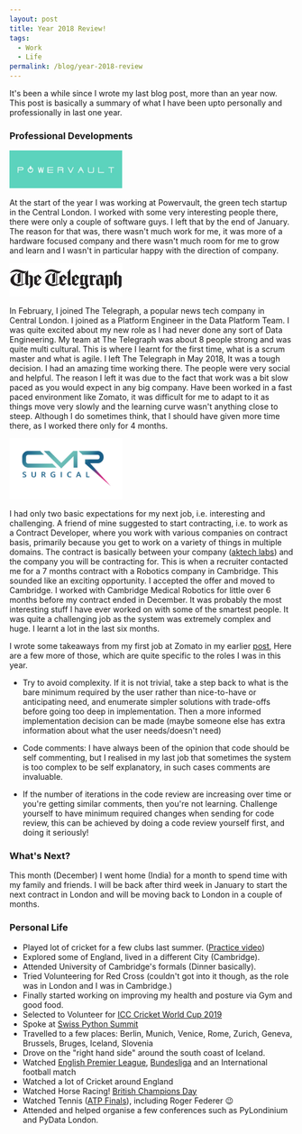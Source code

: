 ```yaml
---
layout: post
title: Year 2018 Review!
tags:
  - Work
  - Life
permalink: /blog/year-2018-review
---
```


It's been a while since I wrote my last blog post, more than an year now. This post is
basically a summary of what I have been upto personally and professionally in last one year.

### Professional Developments

<img src="/assets/misc/powervault.jpg" width="200">

At the start of the year I was working at Powervault, the green tech startup in the Central London. I worked
with some very interesting people there, there were only a couple of software guys. I left that by the end of January. The reason for that was, there wasn't much work for me, it was more of a hardware focused company and there wasn't much room for me to grow and learn and I wasn't in particular happy with the direction of company.

<img src="/assets/misc/telegraph.jpg" width="200">

In February, I joined The Telegraph, a popular news tech company in Central London. I joined as a
Platform Engineer in the Data Platform Team. I was quite excited about my new role as I had never done
any sort of Data Engineering. My team at The Telegraph was about 8 people strong and was quite multi cultural.
This is where I learnt for the first time, what is a scrum master and what is agile. I left The Telegraph in
May 2018, It was a tough decision. I had an amazing time working there. The people were very social and helpful. The reason I left it was due to the fact that work was a bit slow paced as you would
expect in any big company. Have been worked in a fast paced environment like Zomato, it was difficult for
me to adapt to it as things move very slowly and the learning curve wasn't anything close to steep. Although
I do sometimes think, that I should have given more time there, as I worked there only for 4 months.

<img src="/assets/misc/cmr.jpg" width="200">

I had only two basic expectations for my next job, i.e. interesting and challenging.
A friend of mine suggested to start contracting, i.e. to work as a Contract Developer, where you
work with various companies on contract basis, primarily because you get to work on a variety of things in
multiple domains. The contract is basically between your company ([aktech labs](http://aktechlabs.com)) and the company you will be contracting for. This is when a recruiter contacted me for a 7 months contract with a Robotics company
in Cambridge. This sounded like an exciting opportunity. I accepted the offer and moved to Cambridge.
I worked with Cambridge Medical Robotics for little over 6 months before my contract ended in December.
It was probably the most interesting stuff I have ever worked on with some of the smartest people. It
was quite a challenging job as the system was extremely complex and huge. I learnt a lot in the last six
months.

I wrote some takeaways from my first job at Zomato in my earlier [post](https://iamit.in/blog/zomato#Takeaway),
Here are a few more of those, which are quite specific to the roles I was in this year.

* Try to avoid complexity. If it is not trivial, take a step back to what is the bare minimum required by
the user rather than nice-to-have or anticipating need, and enumerate simpler solutions with trade-offs
before going too deep in implementation. Then a more informed implementation decision can be made (maybe
someone else has extra information about what the user needs/doesn't need)

* Code comments: I have always been of the opinion that code should be self commenting, but I realised in my
last job that sometimes the system is too complex to be self explanatory, in such cases comments are
invaluable.

* If the number of iterations in the code review are increasing over time or you're getting similar comments,
then you're not learning. Challenge yourself to have minimum required changes when sending for code review,
this can be achieved by doing a code review yourself first, and doing it seriously!

### What's Next?

This month (December) I went home (India) for a month to spend time with my family and friends. I will
be back after third week in January to start the next contract in London and will be moving back to London in
a couple of months.

### Personal Life

* Played lot of cricket for a few clubs last summer. ([Practice video](https://www.youtube.com/watch?v=5SkTUIcRCFw))
* Explored some of England, lived in a different City (Cambridge).
* Attended University of Cambridge's formals (Dinner basically).
* Tried Volunteering for Red Cross (couldn't got into it though, as the role was in London and I was in Cambridge.)
* Finally started working on improving my health and posture via Gym and good food.
* Selected to Volunteer for [ICC Cricket World Cup 2019](https://en.wikipedia.org/wiki/2019_Cricket_World_Cup)
* Spoke at [Swiss Python Summit](https://www.python-summit.ch/)
* Travelled to a few places: Berlin, Munich, Venice, Rome, Zurich, Geneva, Brussels, Bruges, Iceland, Slovenia
* Drove on the "right hand side" around the south coast of Iceland.
* Watched [English Premier League](https://en.wikipedia.org/wiki/Premier_League), [Bundesliga](https://en.wikipedia.org/wiki/Bundesliga) and an International football match
* Watched a lot of Cricket around England
* Watched Horse Racing! [British Champions Day](https://en.wikipedia.org/wiki/British_Champions_Day)
* Watched Tennis ([ATP Finals](https://en.wikipedia.org/wiki/ATP_Finals)), including Roger Federer :wink:
* Attended and helped organise a few conferences such as PyLondinium and PyData London.
